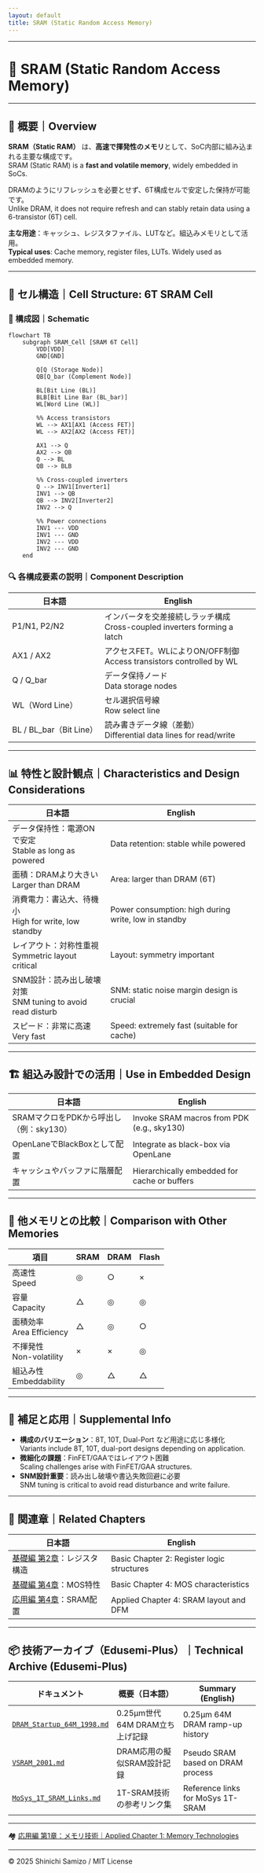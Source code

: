 ```yaml
---
layout: default
title: SRAM (Static Random Access Memory)
---
```


---

# 🧠 SRAM (Static Random Access Memory)

---

## 📘 概要｜Overview

**SRAM（Static RAM）** は、**高速で揮発性のメモリ**として、SoC内部に組み込まれる主要な構成です。  
SRAM (Static RAM) is a **fast and volatile memory**, widely embedded in SoCs.

DRAMのようにリフレッシュを必要とせず、6T構成セルで安定した保持が可能です。  
Unlike DRAM, it does not require refresh and can stably retain data using a 6-transistor (6T) cell.

**主な用途**：キャッシュ、レジスタファイル、LUTなど。組込みメモリとして活用。  
**Typical uses**: Cache memory, register files, LUTs. Widely used as embedded memory.

---

## 🔧 セル構造｜Cell Structure: 6T SRAM Cell

### 📐 構成図｜Schematic

```mermaid
flowchart TB
    subgraph SRAM_Cell [SRAM 6T Cell]
        VDD[VDD]
        GND[GND]

        Q[Q (Storage Node)]
        QB[Q_bar (Complement Node)]

        BL[Bit Line (BL)]
        BLB[Bit Line Bar (BL_bar)]
        WL[Word Line (WL)]

        %% Access transistors
        WL --> AX1[AX1 (Access FET)]
        WL --> AX2[AX2 (Access FET)]

        AX1 --> Q
        AX2 --> QB
        Q --> BL
        QB --> BLB

        %% Cross-coupled inverters
        Q --> INV1[Inverter1]
        INV1 --> QB
        QB --> INV2[Inverter2]
        INV2 --> Q

        %% Power connections
        INV1 --- VDD
        INV1 --- GND
        INV2 --- VDD
        INV2 --- GND
    end

```

### 🔍 各構成要素の説明｜Component Description

| 日本語 | English |
|--------|---------|
| P1/N1, P2/N2 | インバータを交差接続しラッチ構成<br>Cross-coupled inverters forming a latch |
| AX1 / AX2 | アクセスFET。WLによりON/OFF制御<br>Access transistors controlled by WL |
| Q / Q_bar | データ保持ノード<br>Data storage nodes |
| WL（Word Line） | セル選択信号線<br>Row select line |
| BL / BL_bar（Bit Line） | 読み書きデータ線（差動）<br>Differential data lines for read/write |

---

## 📊 特性と設計観点｜Characteristics and Design Considerations

| 日本語 | English |
|--------|---------|
| データ保持性：電源ONで安定<br>Stable as long as powered | Data retention: stable while powered |
| 面積：DRAMより大きい<br>Larger than DRAM | Area: larger than DRAM (6T) |
| 消費電力：書込大、待機小<br>High for write, low standby | Power consumption: high during write, low in standby |
| レイアウト：対称性重視<br>Symmetric layout critical | Layout: symmetry important |
| SNM設計：読み出し破壊対策<br>SNM tuning to avoid read disturb | SNM: static noise margin design is crucial |
| スピード：非常に高速<br>Very fast | Speed: extremely fast (suitable for cache) |

---

## 🏗 組込み設計での活用｜Use in Embedded Design

| 日本語 | English |
|--------|---------|
| SRAMマクロをPDKから呼出し（例：sky130） | Invoke SRAM macros from PDK (e.g., sky130) |
| OpenLaneでBlackBoxとして配置 | Integrate as black-box via OpenLane |
| キャッシュやバッファに階層配置 | Hierarchically embedded for cache or buffers |

---

## 🔁 他メモリとの比較｜Comparison with Other Memories

| 項目 | SRAM | DRAM | Flash |
|------|------|------|-------|
| 高速性<br>Speed | ◎ | ○ | × |
| 容量<br>Capacity | △ | ◎ | ◎ |
| 面積効率<br>Area Efficiency | △ | ◎ | ○ |
| 不揮発性<br>Non-volatility | × | × | ◎ |
| 組込み性<br>Embeddability | ◎ | △ | △ |

---

## 🧩 補足と応用｜Supplemental Info

- **構成のバリエーション**：8T, 10T, Dual-Port など用途に応じ多様化  
  Variants include 8T, 10T, dual-port designs depending on application.
- **微細化の課題**：FinFET/GAAではレイアウト困難  
  Scaling challenges arise with FinFET/GAA structures.
- **SNM設計重要**：読み出し破壊や書込失敗回避に必要  
  SNM tuning is critical to avoid read disturbance and write failure.

---

## 🔗 関連章｜Related Chapters

| 日本語 | English |
|--------|---------|
| [基礎編 第2章](../chapter2_comb_logic/)：レジスタ構造 | Basic Chapter 2: Register logic structures |
| [基礎編 第4章](../chapter4_mos_characteristics/)：MOS特性 | Basic Chapter 4: MOS characteristics |
| [応用編 第4章](../d_chapter4_layout_optimization/)：SRAM配置 | Applied Chapter 4: SRAM layout and DFM |

---

## 📦 技術アーカイブ（Edusemi-Plus）｜Technical Archive (Edusemi-Plus)

| ドキュメント | 概要（日本語） | Summary (English) |
|--------------|----------------|-------------------|
| [`DRAM_Startup_64M_1998.md`](https://github.com/Samizo-AITL/Edusemi-Plus/blob/main/archive/in1998/DRAM_Startup_64M_1998.md) | 0.25μm世代64M DRAM立ち上げ記録 | 0.25μm 64M DRAM ramp-up history |
| [`VSRAM_2001.md`](https://github.com/Samizo-AITL/Edusemi-Plus/blob/main/archive/in2001/VSRAM_2001.md) | DRAM応用の擬似SRAM設計記録 | Pseudo SRAM based on DRAM process |
| [`MoSys_1T_SRAM_Links.md`](https://github.com/Samizo-AITL/Edusemi-Plus/blob/main/archive/in2001/MoSys_1T_SRAM_Links.md) | 1T-SRAM技術の参考リンク集 | Reference links for MoSys 1T-SRAM |

---

🏘 [応用編 第1章：メモリ技術｜Applied Chapter 1: Memory Technologies](../d_chapter1_memory_technologies/README.md)

---

© 2025 Shinichi Samizo / MIT License
